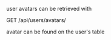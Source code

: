 user avatars can be retrieved with

GET /api/users/avatars/<avatar>

avatar can be found on the user's table
